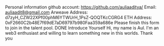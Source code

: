 Personal information
github account: https://github.com/auliaaditya/
Email: auliaadit8@gmail.com
Arweave Address: d7zyH_CZW22XPf00phM6YTWUrH_1PsZ-QOQTKcCGRG4
ETH Address: 0xF2660C2b48E7f69dE7aD69797b980Faa359a686e
Please finish this form to join in the talent pool. DONE
Introduce Yourself
Hi, my name is Aul. I'm an web3 enthusiast and willing to learn something new in this worlds. Thank you
